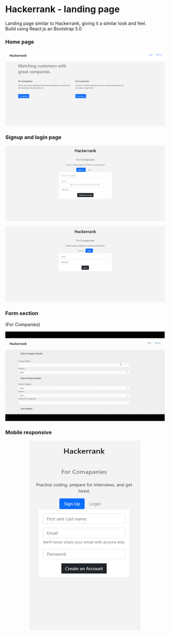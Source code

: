 # Hackerrank - landing page

Landing page similar to Hackerrank, giving it a similar look and feel.</br>
Build using React.js an Bootstrap 5.0

### Home page 

![](app-screenshots/1.png)


### Signup and login page

![](app-screenshots/2.png)

![](app-screenshots/3.png)


### Form section 
(For Companies)

![](app-screenshots/4.1.gif)


### Mobile responsive

<p align="center">
  <img src="app-screenshots/5.png" width="350" height="600" />
</p>
